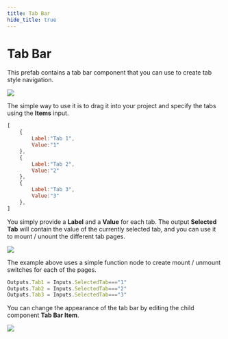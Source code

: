 ```yaml
---
title: Tab Bar
hide_title: true
---
```


# Tab Bar

This prefab contains a tab bar component that you can use to create tab style navigation.

<div className="ndl-image-with-background l">

![](/library/prefabs/tab-bar/tab-bar.png)

</div>

The simple way to use it is to drag it into your project and specify the tabs using the **Items** input.

```javascript
[
    {
        Label:"Tab 1",
        Value:"1"
    },
    {
        Label:"Tab 2",
        Value:"2"
    },
    {
        Label:"Tab 3",
        Value:"3"
    },
]
```

You simply provide a **Label** and a **Value** for each tab. The output **Selected Tab** will contain the value of the currently selected tab, and you can use it to mount / unount the different tab pages.

<div className="ndl-image-with-background l">

![](/library/prefabs/tab-bar/tab-bar-nodes-1.png)

</div>

The example above uses a simple function node to create mount / unmount switches for each of the pages.

```javascript
Outputs.Tab1 = Inputs.SelectedTab==="1"
Outputs.Tab2 = Inputs.SelectedTab==="2"
Outputs.Tab3 = Inputs.SelectedTab==="3"
```

You can change the appearance of the tab bar by editing the child component **Tab Bar Item**.
<div className="ndl-image-with-background m">

![](/library/prefabs/tab-bar/tab-bar-item.png)

</div>


